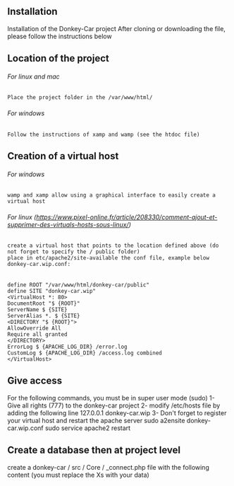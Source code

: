 ## Installation
Installation of the Donkey-Car project
After cloning or downloading the file, please follow the instructions below
## Location of the project
  ###### For linux and mac
    Place the project folder in the /var/www/html/
  ###### For windows
    Follow the instructions of xamp and wamp (see the htdoc file)
## Creation of a virtual host
  ###### For windows
    wamp and xamp allow using a graphical interface to easily create a virtual host
  ###### For linux (https://www.pixel-online.fr/article/208330/comment-ajout-et-supprimer-des-virtuals-hosts-sous-linux/)
    create a virtual host that points to the location defined above (do not forget to specify the / public folder)
    place in etc/apache2/site-available the conf file, example below donkey-car.wip.conf:
  ######
    define ROOT "/var/www/html/donkey-car/public"
    define SITE "donkey-car.wip"
    <VirtualHost *: 80>
    DocumentRoot "$ {ROOT}"
    ServerName $ {SITE}
    ServerAlias ​​*. $ {SITE}
    <DIRECTORY "$ {ROOT}">
    AllowOverride All
    Require all granted
    </DIRECTORY>
    ErrorLog $ {APACHE_LOG_DIR} /error.log
    CustomLog $ {APACHE_LOG_DIR} /access.log combined
    </VirtualHost>
## Give access
  For the following commands, you must be in super user mode (sudo)
    1- Give all rights (777) to the donkey-car project
    2- modify /etc/hosts file by adding the following line
      127.0.0.1 donkey-car.wip
    3- Don't forget to register your virtual host and restart the apache server
      sudo a2ensite donkey-car.wip.conf
      sudo service apache2 restart
## Create a database then at project level
   create a donkey-car / src / Core / _connect.php file with the following content (you must replace the Xs with your data)
  <? php
  const DB_HOST = 'XXXXX';
  const DB_NAME = 'XXXXX';
  const DB_USER = 'XXXXX';
  const DB_PSWD = 'XXXXX';
## In order to fill the database tables, we can rely on php scripts
  ###### open a terminal in the donkey-car folder
  ###### run the following commands
            php sql / createDb.php
            php sql / fillDb.php
## Type the following command:
  composer instal
## At browser level, enter the url of your virtual host
  example: http: //donkey-car.wip/
## Contributors:
Matthias Lagrabe
Nicolas Schwachtgen
Stébou Mendy
